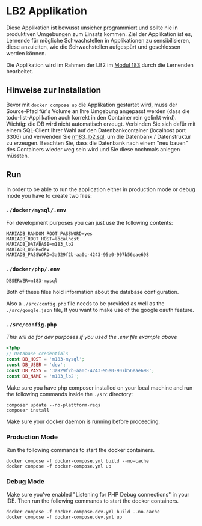 # LB2 Applikation
Diese Applikation ist bewusst unsicher programmiert und sollte nie in produktiven Umgebungen zum Einsatz kommen. Ziel der Applikation ist es, Lernende für mögliche Schwachstellen in Applikationen zu sensibilisieren, diese anzuleiten, wie die Schwachstellen aufgespürt und geschlossen werden können.

Die Applikation wird im Rahmen der LB2 im [Modul 183](https://gitlab.com/ch-tbz-it/Stud/m183/m183) durch die Lernenden bearbeitet.

## Hinweise zur Installation
Bevor mit `docker compose up` die Applikation gestartet wird, muss der Source-Pfad für's Volume an Ihre Umgebung angepasst werden (dass die todo-list-Applikation auch korrekt in den Container rein gelinkt wird). Wichtig: die DB wird nicht automatisch erzeugt. Verbinden Sie sich dafür mit einem SQL-Client Ihrer Wahl auf den Datenbankcontainer (localhost port 3306) und verwenden Sie [m183_lb2.sql](src/m183_lb2.sql), um die Datenbank / Datenstruktur zu erzeugen. Beachten Sie, dass die Datenbank nach einem "neu bauen" des Containers wieder weg sein wird und Sie diese nochmals anlegen müssten.

## Run
In order to be able to run the application either in production mode or debug mode you have to create two files:

### `./docker/mysql/.env`

For development purposes you can just use the following contents:

```
MARIADB_RANDOM_ROOT_PASSWORD=yes
MARIADB_ROOT_HOST=localhost
MARIADB_DATABASE=m183_lb2
MARIADB_USER=dev
MARIADB_PASSWORD=3a929f2b-aa0c-4243-95e0-907b56eae698
```

### `./docker/php/.env`

```
DBSERVER=m183-mysql
```

Both of these files hold information about the database configuration. 

Also a `./src/config.php` file needs to be provided as well as the `./src/google.json` file, If you want to make use of the google oauth feature.

### `./src/config.php`
_This will do for dev purposes if you used the .env file example above_
```php
<?php
// Database credentials
const DB_HOST = 'm183-mysql';
const DB_USER = 'dev';
const DB_PASS = '3a929f2b-aa0c-4243-95e0-907b56eae698';
const DB_NAME = 'm183_lb2';
```

Make sure you have php composer installed on your local machine and run the following commands inside the `./src` directory:
```
composer update --no-plattform-reqs
composer install
```

Make sure your docker daemon is running before proceeding.

### Production Mode

Run the following commands to start the docker containers.

```
docker compose -f docker-compose.yml build --no-cache
docker compose -f docker-compose.yml up
```

### Debug Mode

Make sure you've enabled "Listening for PHP Debug connections" in your IDE. 
Then run the following commands to start the docker containers.

```
docker compose -f docker-compose.dev.yml build --no-cache
docker compose -f docker-compose.dev.yml up
```